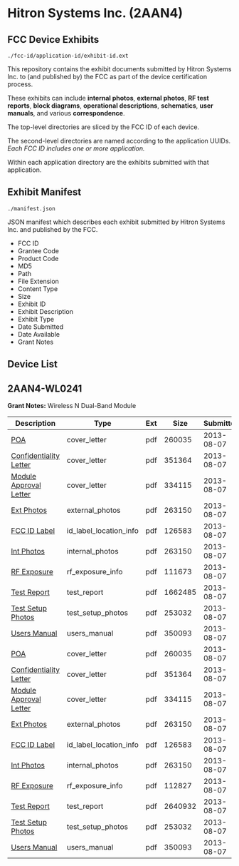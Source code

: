 # Hitron Systems Inc. (2AAN4)
## FCC Device Exhibits

```
./fcc-id/application-id/exhibit-id.ext
```

This repository contains the exhibit documents submitted by Hitron Systems Inc. to (and published by) the FCC as part of the device certification process.

These exhibits can include **internal photos**, **external photos**, **RF test reports**, **block diagrams**, **operational descriptions**, **schematics**, **user manuals**, and various **correspondence**.

The top-level directories are sliced by the FCC ID of each device.

The second-level directories are named according to the application UUIDs. *Each FCC ID includes one or more application.*

Within each application directory are the exhibits submitted with that application. 

## Exhibit Manifest

```
./manifest.json
```

JSON manifest which describes each exhibit submitted by Hitron Systems Inc. and published by the FCC.

- FCC ID
- Grantee Code
- Product Code
- MD5
- Path
- File Extension
- Content Type
- Size
- Exhibit ID
- Exhibit Description
- Exhibit Type
- Date Submitted
- Date Available
- Grant Notes

## Device List
## 2AAN4-WL0241
**Grant Notes:** Wireless N Dual-Band Module

| Description | Type | Ext | Size | Submitted | Available |
| ----------- | ---- | --- | ---- | --------- | --------- |
| [POA](2AAN4-WL0241/d3cfbff64eb2a159fc53478c01744593/2036430.pdf) | cover_letter | pdf | 260035 | 2013-08-07 | 2013-08-07 |
| [Confidentiality Letter](2AAN4-WL0241/d3cfbff64eb2a159fc53478c01744593/2036431.pdf) | cover_letter | pdf | 351364 | 2013-08-07 | 2013-08-07 |
| [Module Approval Letter](2AAN4-WL0241/d3cfbff64eb2a159fc53478c01744593/2036432.pdf) | cover_letter | pdf | 334115 | 2013-08-07 | 2013-08-07 |
| [Ext Photos](2AAN4-WL0241/d3cfbff64eb2a159fc53478c01744593/2036434.pdf) | external_photos | pdf | 263150 | 2013-08-07 | 2013-09-21 |
| [FCC ID Label](2AAN4-WL0241/d3cfbff64eb2a159fc53478c01744593/2036435.pdf) | id_label_location_info | pdf | 126583 | 2013-08-07 | 2013-08-07 |
| [Int Photos](2AAN4-WL0241/d3cfbff64eb2a159fc53478c01744593/2036436.pdf) | internal_photos | pdf | 263150 | 2013-08-07 | 2013-09-21 |
| [RF Exposure](2AAN4-WL0241/d3cfbff64eb2a159fc53478c01744593/2036451.pdf) | rf_exposure_info | pdf | 111673 | 2013-08-07 | 2013-08-07 |
| [Test Report](2AAN4-WL0241/d3cfbff64eb2a159fc53478c01744593/2036453.pdf) | test_report | pdf | 1662485 | 2013-08-07 | 2013-08-07 |
| [Test Setup Photos](2AAN4-WL0241/d3cfbff64eb2a159fc53478c01744593/2036441.pdf) | test_setup_photos | pdf | 253032 | 2013-08-07 | 2013-09-21 |
| [Users Manual](2AAN4-WL0241/d3cfbff64eb2a159fc53478c01744593/2036442.pdf) | users_manual | pdf | 350093 | 2013-08-07 | 2013-08-07 |
| [POA](2AAN4-WL0241/9e7cc662100223aa91f78e133e69f41b/2036430.pdf) | cover_letter | pdf | 260035 | 2013-08-07 | 2013-08-07 |
| [Confidentiality Letter](2AAN4-WL0241/9e7cc662100223aa91f78e133e69f41b/2036431.pdf) | cover_letter | pdf | 351364 | 2013-08-07 | 2013-08-07 |
| [Module Approval Letter](2AAN4-WL0241/9e7cc662100223aa91f78e133e69f41b/2036432.pdf) | cover_letter | pdf | 334115 | 2013-08-07 | 2013-08-07 |
| [Ext Photos](2AAN4-WL0241/9e7cc662100223aa91f78e133e69f41b/2036434.pdf) | external_photos | pdf | 263150 | 2013-08-07 | 2013-09-21 |
| [FCC ID Label](2AAN4-WL0241/9e7cc662100223aa91f78e133e69f41b/2036435.pdf) | id_label_location_info | pdf | 126583 | 2013-08-07 | 2013-08-07 |
| [Int Photos](2AAN4-WL0241/9e7cc662100223aa91f78e133e69f41b/2036436.pdf) | internal_photos | pdf | 263150 | 2013-08-07 | 2013-09-21 |
| [RF Exposure](2AAN4-WL0241/9e7cc662100223aa91f78e133e69f41b/2036438.pdf) | rf_exposure_info | pdf | 112827 | 2013-08-07 | 2013-08-07 |
| [Test Report](2AAN4-WL0241/9e7cc662100223aa91f78e133e69f41b/2036440.pdf) | test_report | pdf | 2640932 | 2013-08-07 | 2013-08-07 |
| [Test Setup Photos](2AAN4-WL0241/9e7cc662100223aa91f78e133e69f41b/2036441.pdf) | test_setup_photos | pdf | 253032 | 2013-08-07 | 2013-09-21 |
| [Users Manual](2AAN4-WL0241/9e7cc662100223aa91f78e133e69f41b/2036442.pdf) | users_manual | pdf | 350093 | 2013-08-07 | 2013-09-21 |
